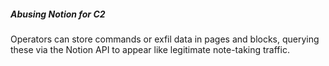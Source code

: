 ##### Abusing Notion for C2

Operators can store commands or exfil data in pages and blocks, querying these via the Notion API to appear like legitimate note-taking traffic.